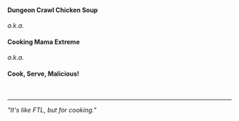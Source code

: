 #### Dungeon Crawl Chicken Soup
*a.k.a.*
#### Cooking Mama Extreme
*a.k.a.*
#### Cook, Serve, Malicious!

&nbsp;

---
*"It's like FTL, but for cooking."*